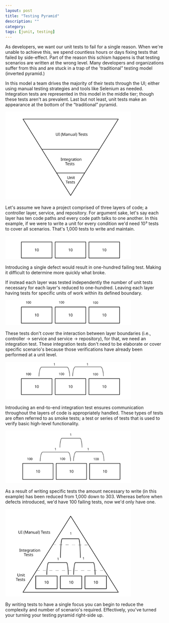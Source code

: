 ```yaml
---
layout: post
title: "Testing Pyramid"
description: ""
category:
tags: [junit, testing]
---
```


As developers, we want our unit tests to fail for a single reason.  When we're unable to achieve this, we spend countless hours or days fixing tests that failed by side-effect. Part of the reason this schism happens is that testing scenarios are written at the wrong level. Many developers and organizations suffer from this and are stuck in a trap of the 'traditional” testing model (inverted pyramid.)

In this model a team drives the majority of their tests through the UI; either using manual testing strategies and tools like Selenium as needed. Integration tests are represented in this model in the middle tier; though these tests aren't as prevalent. Last but not least, unit tests make an appearance at the bottom of the “traditional” pyramid.

<img src="/images/testing-triangle-1.svg?sanitize=true" width="400"/>

Let's assume we have a project comprised of three layers of code; a controller layer, service, and repository. For argument sake, let's say each layer has ten code paths and every code path talks to one another. In this example, if we were to write a unit for every condition we'd need 10³ tests to cover all scenarios. That's 1,000 tests to write and maintain.

<img src="/images/testing-triangle-2.svg?sanitize=true" width="400"/>

Introducing a single defect would result in one-hundred failing test. Making it difficult to determine more quickly what broke.

If instead each layer was tested independently the number of unit tests necessary for each layer's reduced to one-hundred. Leaving each layer having tests for specific units of work within its defined boundary.

<img src="/images/testing-triangle-3.svg?sanitize=true" width="400"/>

These tests don't cover the interaction between layer boundaries (i.e., controller → service and service → repository), for that, we need an integration test. These integration tests don't need to be elaborate or cover specific scenario's because those verifications have already been performed at a unit level.

<img src="/images/testing-triangle-4.svg?sanitize=true" width="400"/>

Introducing an end-to-end integration test ensures communication throughout the layers of code is appropriately handled. These types of tests are often referred to as smoke tests; a test or series of tests that is used to verify basic high-level functionality.

<img src="/images/testing-triangle-5.svg?sanitize=true" width="400"/>

As a result of writing specific tests the amount necessary to write (in this example) has been reduced from 1,000 down to 303. Whereas before when defects introduced, we'd have 100 failing tests, now we'd only have one.

<img src="/images/testing-triangle-6.svg?sanitize=true" width="400"/>

By writing tests to have a single focus you can begin to reduce the complexity and number of scenario's required. Effectively, you've turned your turning your testing pyramid right-side up.